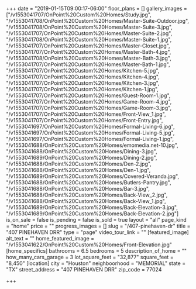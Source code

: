 +++
date = "2019-01-15T09:00:17-06:00"
floor_plans = []
gallery_images = ["/v1553041707/OnPoint%20Custom%20Homes/Study.jpg", "/v1553041708/OnPoint%20Custom%20Homes/Master-Suite-Outdoor.jpg", "/v1553041708/OnPoint%20Custom%20Homes/Master-Suite-3.jpg", "/v1553041707/OnPoint%20Custom%20Homes/Master-Suite-2.jpg", "/v1553041708/OnPoint%20Custom%20Homes/Master-Suite-1.jpg", "/v1553041707/OnPoint%20Custom%20Homes/Master-Closet.jpg", "/v1553041707/OnPoint%20Custom%20Homes/Master-Bath-4.jpg", "/v1553041708/OnPoint%20Custom%20Homes/Master-Bath-3.jpg", "/v1553041707/OnPoint%20Custom%20Homes/Master-Bath-1.jpg", "/v1553041707/OnPoint%20Custom%20Homes/Kitchen-5.jpg", "/v1553041707/OnPoint%20Custom%20Homes/Kitchen-4.jpg", "/v1553041707/OnPoint%20Custom%20Homes/Kitchen-3.jpg", "/v1553041707/OnPoint%20Custom%20Homes/Kitchen-1.jpg", "/v1553041707/OnPoint%20Custom%20Homes/Guest-Room-1.jpg", "/v1553041707/OnPoint%20Custom%20Homes/Game-Room-4.jpg", "/v1553041707/OnPoint%20Custom%20Homes/Game-Room-3.jpg", "/v1553041707/OnPoint%20Custom%20Homes/Front-View_1.jpg", "/v1553041707/OnPoint%20Custom%20Homes/Front-Entry.jpg", "/v1553041697/OnPoint%20Custom%20Homes/Formal-Living-6.jpg", "/v1553041697/OnPoint%20Custom%20Homes/Formal-Living-5.jpg", "/v1553041697/OnPoint%20Custom%20Homes/Formal-Living-1.jpg", "/v1553041688/OnPoint%20Custom%20Homes/emomedia.net-10.jpg", "/v1553041688/OnPoint%20Custom%20Homes/Dining-3.jpg", "/v1553041689/OnPoint%20Custom%20Homes/Dining-2.jpg", "/v1553041688/OnPoint%20Custom%20Homes/Den-2.jpg", "/v1553041688/OnPoint%20Custom%20Homes/Den-1.jpg", "/v1553041689/OnPoint%20Custom%20Homes/Covered-Veranda.jpg", "/v1553041688/OnPoint%20Custom%20Homes/Butlers-Pantry.jpg", "/v1553041688/OnPoint%20Custom%20Homes/Bar-3.jpg", "/v1553041688/OnPoint%20Custom%20Homes/Back-View_2.jpg", "/v1553041688/OnPoint%20Custom%20Homes/Back-View_1.jpg", "/v1553041689/OnPoint%20Custom%20Homes/Back-Elevation-3.jpg", "/v1553041689/OnPoint%20Custom%20Homes/Back-Elevation-2.jpg"]
is_on_sale = false
is_pending = false
is_sold = true
layout = "all"
page_kind = "home"
price = ""
progress_images = []
slug = "/407-pinehaven-dr"
title = "407 PINEHAVEN DRR"
type = "page"
video_tour_link = ""
[featured_image]
alt_text = ""
home_featured_image = "/v1553041622/OnPoint%20Custom%20Homes/Front-Elevation.jpg"
[home_specifics]
bathrooms = 6.5
bedrooms = 5
description_of_home = ""
how_many_cars_garage = 3
lot_square_feet = "32,877"
square_feet = "8,450"
[location]
city = "Houston"
neighboorhood = "MEMORIAL"
state = "TX"
street_address = "407 PINEHAVEN DRR"
zip_code = 77024

+++
